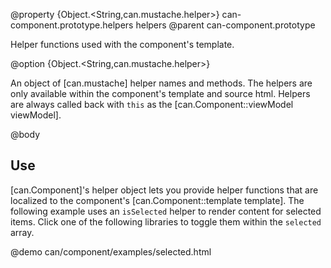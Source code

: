 @property {Object.<String,can.mustache.helper>} can-component.prototype.helpers helpers
@parent can-component.prototype

Helper functions used with the component's template.

@option {Object.<String,can.mustache.helper>}

An object of [can.mustache] helper names and methods. The helpers are only
available within the component's template and source html. Helpers
are always called back with `this` as the [can.Component::viewModel viewModel].

@body

## Use

[can.Component]'s helper object lets you provide helper functions that are localized to
the component's [can.Component::template template].  The following example
uses an `isSelected` helper to render content for selected items. Click
one of the following libraries to toggle them within the `selected` array. 

@demo can/component/examples/selected.html
